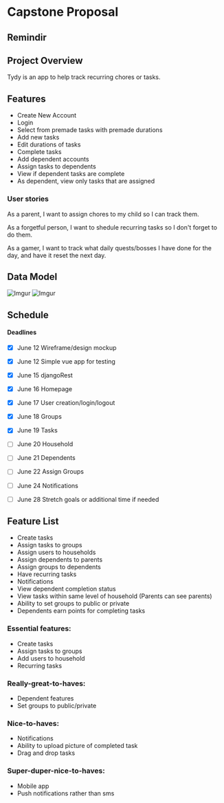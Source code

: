 
# Capstone Proposal

## Remindir

## Project Overview
Tydy is an app to help track recurring chores or tasks.

## Features
- Create New Account
- Login
- Select from premade tasks with premade durations
- Add new tasks
- Edit durations of tasks
- Complete tasks
- Add dependent accounts
- Assign tasks to dependents
- View if dependent tasks are complete
- As dependent, view only tasks that are assigned

### User stories
As a parent, I want to assign chores to my child so I can track them.

As a forgetful person, I want to shedule recurring tasks so I don't forget to do them.

As a gamer, I want to track what daily quests/bosses I have done for the day, and have it reset the next day.


## Data Model

![Imgur](https://i.imgur.com/eMUfkvB.png)
![Imgur](https://i.imgur.com/nK3z2l7.png)

## Schedule
#### Deadlines

- [x] June 12  Wireframe/design mockup
- [x] June 12  Simple vue app for testing
- [x] June 15  djangoRest
- [x] June 16  Homepage
- [x] June 17  User creation/login/logout
- [x] June 18  Groups
- [x] June 19  Tasks
- [ ] June 20  Household
- [ ] June 21  Dependents
- [ ] June 22  Assign Groups
- [ ] June 24  Notifications
- [ ] June 28  Stretch goals or additional time if needed


## Feature List
- Create tasks
- Assign tasks to groups
- Assign users to households
- Assign dependents to parents
- Assign groups to dependents
- Have recurring tasks
- Notifications
- View dependent completion status
- View tasks within same level of household (Parents can see parents)
- Ability to set groups to public or private
- Dependents earn points for completing tasks

### Essential features:
- Create tasks
- Assign tasks to groups
- Add users to household
- Recurring tasks

### Really-great-to-haves:
- Dependent features
- Set groups to public/private

### Nice-to-haves:
- Notifications
- Ability to upload picture of completed task
- Drag and drop tasks

### Super-duper-nice-to-haves:
- Mobile app
- Push notifications rather than sms
